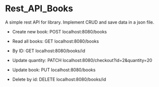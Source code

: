 # Rest_API_Books
A simple rest API for library.  Implement CRUD and save data in a json file.


- Create new book: POST localhost:8080/books

- Read all books: GET localhost:8080/books

- By ID: GET localhost:8080/books/id 

- Update quantity: PATCH localhost:8080/checkout?id=2&quantity=20

- Update book: PUT localhost:8080/books

- Delete by id: DELETE localhost:8080/books/id 

